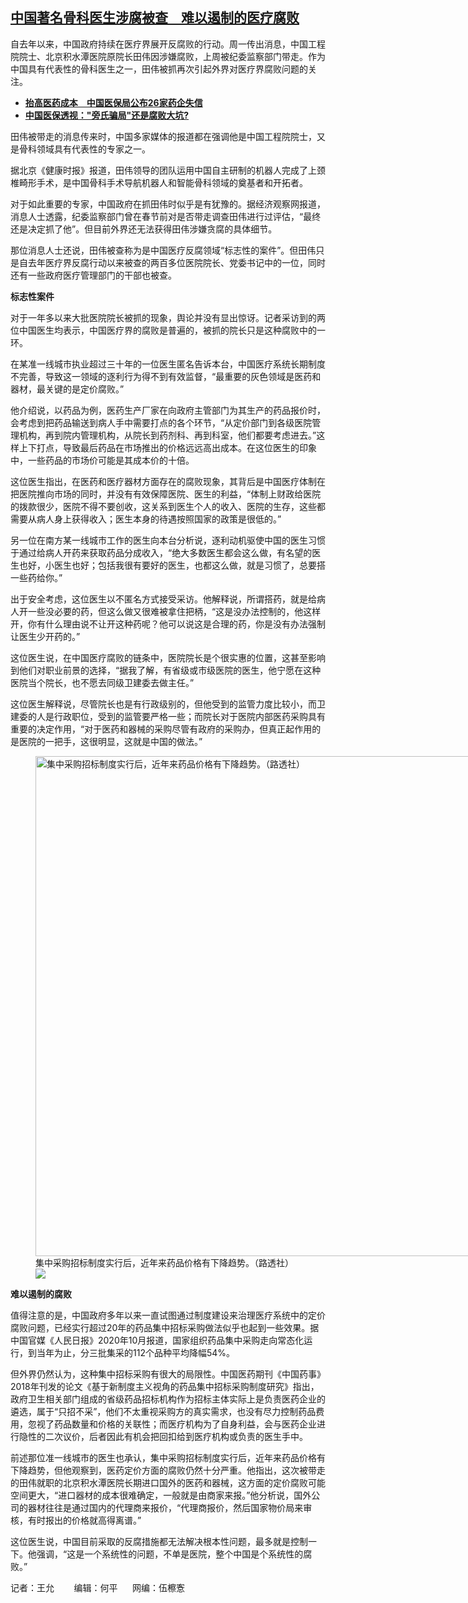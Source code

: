 <!--1710787320000-->
[中国著名骨科医生涉腐被查　难以遏制的医疗腐败](https://www.rfa.org/mandarin/yataibaodao/shehui/jw-03182024143351.html)
------

<p><span style="font-weight: 400;">自去年以来，中国政府持续在医疗界展开反腐败的行动。周一传出消息，中国工程院院士、北京积水潭医院原院长田伟因涉嫌腐败，上周被纪委监察部门带走。作为中国具有代表性的骨科医生之一，田伟被抓再次引起外界对医疗界腐败问题的关注。</span></p><ul><li><strong><a href="https://www.rfa.org/mandarin/Xinwen/8-02292024154209.html">抬高医药成本　中国医保局公布26家药企失信</a></strong></li><li><strong><a href="https://www.rfa.org/mandarin/yataibaodao/huanjing/kw-01192024131550.html">中国医保透视："旁氏骗局"还是腐败大坑?</a></strong></li></ul><p><span style="font-weight: 400;">田伟被带走的消息传来时，中国多家媒体的报道都在强调他是中国工程院院士，又是骨科领域具有代表性的专家之一。</span></p><p><span style="font-weight: 400;">据北京《健康时报》报道，田伟领导的团队运用中国自主研制的机器人完成了上颈椎畸形手术，是中国骨科手术导航机器人和智能骨科领域的奠基者和开拓者。</span></p><p><span style="font-weight: 400;">对于如此重要的专家，中国政府在抓田伟时似乎是有犹豫的。据经济观察网报道，消息人士透露，纪委监察部门曾在春节前对是否带走调查田伟进行过评估，“最终还是决定抓了他”。但目前外界还无法获得田伟涉嫌贪腐的具体细节。</span></p><p><span style="font-weight: 400;">那位消息人士还说，田伟被查称为是中国医疗反腐领域“标志性的案件”。但田伟只是自去年医疗界反腐行动以来被查的两百多位医院院长、党委书记中的一位，同时还有一些政府医疗管理部门的干部也被查。</span></p><p><span style="font-weight: 400;"><strong>标志性案件</strong></span></p><p><span style="font-weight: 400;">对于一年多以来大批医院院长被抓的现象，舆论并没有显出惊讶。记者采访到的两位中国医生均表示，中国医疗界的腐败是普遍的，被抓的院长只是这种腐败中的一环。</span></p><p><span style="font-weight: 400;">在某准一线城市执业超过三十年的一位医生匿名告诉本台，中国医疗系统长期制度不完善，导致这一领域的逐利行为得不到有效监督，“最重要的灰色领域是医药和器材，最关键的是定价腐败。”</span></p><p><span style="font-weight: 400;">他介绍说，以药品为例，医药生产厂家在向政府主管部门为其生产的药品报价时，会考虑到把药品输送到病人手中需要打点的各个环节，“从定价部门到各级医院管理机构，再到院内管理机构，从院长到药剂科、再到科室，他们都要考虑进去。”这样上下打点，导致最后药品在市场推出的价格远远高出成本。在这位医生的印象中，一些药品的市场价可能是其成本价的十倍。</span></p><p><span style="font-weight: 400;">这位医生指出，在医药和医疗器材方面存在的腐败现象，其背后是中国医疗体制在把医院推向市场的同时，并没有有效保障医院、医生的利益，“体制上财政给医院的拨款很少，医院不得不要创收，这关系到医生个人的收入、医院的生存，这些都需要从病人身上获得收入；医生本身的待遇按照国家的政策是很低的。”</span></p><p><span style="font-weight: 400;">另一位在南方某一线城市工作的医生向本台分析说，逐利动机驱使中国的医生习惯于通过给病人开药来获取药品分成收入，“绝大多数医生都会这么做，有名望的医生也好，小医生也好；包括我很有要好的医生，也都这么做，就是习惯了，总要搭一些药给你。”</span></p><p><span style="font-weight: 400;">出于安全考虑，这位医生以不匿名方式接受采访。他解释说，所谓搭药，就是给病人开一些没必要的药，但这么做又很难被拿住把柄，“这是没办法控制的，他这样开，你有什么理由说不让开这种药呢？他可以说这是合理的药，你是没有办法强制让医生少开药的。”</span></p><p><span style="font-weight: 400;">这位医生说，在中国医疗腐败的链条中，医院院长是个很实惠的位置，这甚至影响到他们对职业前景的选择，“据我了解，有省级或市级医院的医生，他宁愿在这种医院当个院长，也不愿去同级卫建委去做主任。”</span></p><p><span style="font-weight: 400;">这位医生解释说，尽管院长也是有行政级别的，但他受到的监管力度比较小，而卫建委的人是行政职位，受到的监管要严格一些；而院长对于医院内部医药采购具有重要的决定作用，“对于医药和器械的采购尽管有政府的采购办，但真正起作用的是医院的一把手，这很明显，这就是中国的做法。”</span></p><p><span style="font-weight: 400;"><figure class="image-richtext image-inline captioned" style="width:1200px;"><img alt="集中采购招标制度实行后，近年来药品价格有下降趋势。（路透社）" height="800" src="https://www.rfa.org/mandarin/yataibaodao/shehui/jw-03182024143351.html/2022-12-19t000000z_1358084993_rc209y9gtchr_rtrmadp_3_health-coronavirus-china.jpg/@@images/9f08edb2-0360-4579-8226-7c3112251968.jpeg" title="2022-12-19T000000Z_1358084993_RC209Y9GTCHR_RTRMADP_3_HEALTH-CORONAVIRUS-CHINA.JPG" width="1200"/><figcaption class="image-caption">集中采购招标制度实行后，近年来药品价格有下降趋势。（路透社）</figcaption><small></small><div id="zoomattribute"><a data-caption="集中采购招标制度实行后，近年来药品价格有下降趋势。（路透社）" data-fancybox="" href="https://www.rfa.org/mandarin/yataibaodao/shehui/jw-03182024143351.html/2022-12-19t000000z_1358084993_rc209y9gtchr_rtrmadp_3_health-coronavirus-china.jpg" id="single_image" title="集中采购招标制度实行后，近年来药品价格有下降趋势。（路透社）"><img src="/++plone++rfa-resources/img/icon-zoom.png"/></a></div></figure></span></p><p><strong>难以遏制的腐败</strong></p><p><span style="font-weight: 400;">值得注意的是，中国政府多年以来一直试图通过制度建设来治理医疗系统中的定价腐败问题，已经实行超过20年的药品集中招标采购做法似乎也起到一些效果。据中国官媒《人民日报》2020年10月报道，国家组织药品集中采购走向常态化运行，到当年为止，分三批集采的112个品种平均降幅54%。</span></p><p><span style="font-weight: 400;">但外界仍然认为，这种集中招标采购有很大的局限性。中国医药期刊《中国药事》2018年刊发的论文《基于新制度主义视角的药品集中招标采购制度研究》指出，政府卫生相关部门组成的省级药品招标机构作为招标主体实际上是负责医药企业的遴选，属于“只招不采”，他们不太重视采购方的真实需求，也没有尽力控制药品费用，忽视了药品数量和价格的关联性；而医疗机构为了自身利益，会与医药企业进行隐性的二次议价，后者因此有机会把回扣给到医疗机构或负责的医生手中。</span></p><p><span style="font-weight: 400;">前述那位准一线城市的医生也承认，集中采购招标制度实行后，近年来药品价格有下降趋势，但他观察到，医药定价方面的腐败仍然十分严重。他指出，这次被带走的田伟就职的北京积水潭医院长期进口国外的医药和器械，这方面的定价腐败可能空间更大，“进口器材的成本很难确定，一般就是由商家来报。”他分析说，国外公司的器材往往是通过国内的代理商来报价，“代理商报价，然后国家物价局来审核，有时报出的价格就高得离谱。”</span></p><p><span style="font-weight: 400;">这位医生说，中国目前采取的反腐措施都无法解决根本性问题，最多就是控制一下。他强调，“这是一个系统性的问题，不单是医院，整个中国是个系统性的腐败。”</span></p><p><span style="font-weight: 400;">记者：王允        编辑：何平      网编：伍檫愙</span></p>
